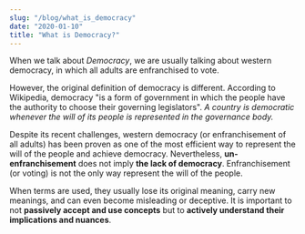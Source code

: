 ```yaml
---
slug: "/blog/what_is_democracy"
date: "2020-01-10"
title: "What is Democracy?"
---
```


When we talk about _Democracy_, we are usually talking about western democracy, in which all adults are enfranchised to vote.

However, the original definition of democracy is different. According to Wikipedia, democracy "is a form of government in which the people have the authority to choose their governing legislators". _A country is democratic whenever the will of its people is represented in the governance body._

Despite its recent challenges, western democracy (or enfranchisement of all adults) has been proven as one of the most efficient way to represent the will of the people and achieve democracy. Nevertheless, **un-enfranchisement** does not imply **the lack of democracy**. Enfranchisement (or voting) is not the only way represent the will of the people.

When terms are used, they usually lose its original meaning, carry new meanings, and can even become misleading or deceptive. It is important to not **passively accept and use concepts** but to **actively understand their implications and nuances**.
